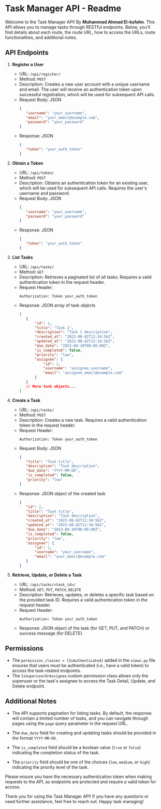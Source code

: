 # Task Manager API - Readme

Welcome to the Task Manager API! By **Muhammad Ahmad El-kufahn**. This API allows you to manage tasks through RESTful endpoints. Below, you'll find details about each route, the route URL, how to access the URLs, route functionalities, and additional notes.

## API Endpoints

1. **Register a User**

   - URL: `/api/register/`
   - Method: `POST`
   - Description: Creates a new user account with a unique username and email. The user will receive an authentication token upon successful registration, which will be used for subsequent API calls.
   - Request Body: JSON
     ```json
     {
     	"username": "your_username",
     	"email": "your_email@example.com",
     	"password": "your_password"
     }
     ```
   - Response: JSON
     ```json
     {
     	"token": "your_auth_token"
     }
     ```

2. **Obtain a Token**

   - URL: `/api/token/`
   - Method: `POST`
   - Description: Obtains an authentication token for an existing user, which will be used for subsequent API calls. Requires the user's username and password.
   - Request Body: JSON
     ```json
     {
     	"username": "your_username",
     	"password": "your_password"
     }
     ```
   - Response: JSON
     ```json
     {
     	"token": "your_auth_token"
     }
     ```

3. **List Tasks**

   - URL: `/api/tasks/`
   - Method: `GET`
   - Description: Retrieves a paginated list of all tasks. Requires a valid authentication token in the request header.
   - Request Header:
     ```
     Authorization: Token your_auth_token
     ```
   - Response: JSON array of task objects
     ```json
     [
     	{
     		"id": 1,
     		"title": "Task 1",
     		"description": "Task 1 description",
     		"created_at": "2023-08-02T12:34:56Z",
     		"updated_at": "2023-08-02T12:34:56Z",
     		"due_date": "2023-08-10T00:00:00Z",
     		"is_completed": false,
     		"priority": "low",
     		"assignee": {
     			"id": 1,
     			"username": "assignee_username",
     			"email": "assignee_email@example.com"
     		}
     	}
     	// More task objects...
     ]
     ```

4. **Create a Task**

   - URL: `/api/tasks/`
   - Method: `POST`
   - Description: Creates a new task. Requires a valid authentication token in the request header.
   - Request Header:
     ```
     Authorization: Token your_auth_token
     ```
   - Request Body: JSON
     ```json
     {
     	"title": "Task title",
     	"description": "Task description",
     	"due_date": "YYYY-MM-DD",
     	"is_completed": false,
     	"priority": "low"
     }
     ```
   - Response: JSON object of the created task
     ```json
     {
     	"id": 2,
     	"title": "Task title",
     	"description": "Task description",
     	"created_at": "2023-08-02T12:34:56Z",
     	"updated_at": "2023-08-02T12:34:56Z",
     	"due_date": "2023-08-10T00:00:00Z",
     	"is_completed": false,
     	"priority": "low",
     	"assignee": {
     		"id": 1,
     		"username": "your_username",
     		"email": "your_email@example.com"
     	}
     }
     ```

5. **Retrieve, Update, or Delete a Task**

   - URL: `/api/tasks/<task_id>/`
   - Method: `GET`, `PUT`, `PATCH`, `DELETE`
   - Description: Retrieves, updates, or deletes a specific task based on the provided task ID. Requires a valid authentication token in the request header.
   - Request Header:
     ```
     Authorization: Token your_auth_token
     ```
   - Response: JSON object of the task (for GET, PUT, and PATCH) or success message (for DELETE).

## Permissions

- The `permission_classes = [IsAuthenticated]` added in the `views.py` file ensures that users must be authenticated (i.e., have a valid token) to access the task-related endpoints.
- The `IsSuperuserOrAssignee` custom permission class allows only the superuser or the task's assignee to access the Task Detail, Update, and Delete endpoint.

## Additional Notes

- The API supports pagination for listing tasks. By default, the response will contain a limited number of tasks, and you can navigate through pages using the `page` query parameter in the request URL.

- The `due_date` field for creating and updating tasks should be provided in the format `YYYY-MM-DD`.

- The `is_completed` field should be a boolean value (`true` or `false`) indicating the completion status of the task.

- The `priority` field should be one of the choices (`low`, `medium`, or `high`) indicating the priority level of the task.

Please ensure you have the necessary authentication token when making requests to the API, as endpoints are protected and require a valid token for access.

Thank you for using the Task Manager API! If you have any questions or need further assistance, feel free to reach out. Happy task managing!
